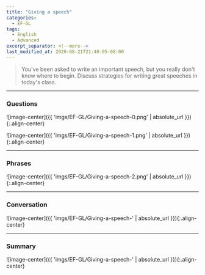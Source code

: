 ```yaml
---
title: "Giving a speech"
categories:
  - EF-GL
tags:
  - English
  - Advanced
excerpt_separator: <!--more-->
last_modified_at: 2020-08-21T21:40:05-08:00
---
```

> You've been asked to write an important speech, but you really don't know where to begin. Discuss strategies for writing great speeches in today's class.
<!--more-->

----------------------
### Questions
![image-center]({{ 'imgs/EF-GL/Giving-a-speech-0.png' | absolute_url }}){:.align-center}

![image-center]({{ 'imgs/EF-GL/Giving-a-speech-1.png' | absolute_url }}){:.align-center}

----------------------
### Phrases
![image-center]({{ 'imgs/EF-GL/Giving-a-speech-2.png' | absolute_url }}){:.align-center}

----------------------
### Conversation

![image-center]({{ 'imgs/EF-GL/Giving-a-speech-' | absolute_url }}){:.align-center}


----------------------
### Summary

![image-center]({{ 'imgs/EF-GL/Giving-a-speech-' | absolute_url }}){:.align-center}


